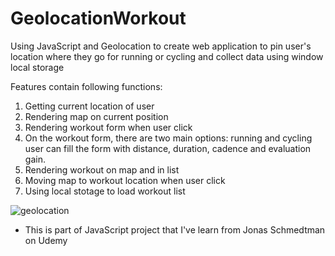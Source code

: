 # GeolocationWorkout
Using JavaScript  and Geolocation to create web application to pin user's location where they go for running or cycling and collect data using window local storage

Features contain following functions:

1. Getting current location of user
2. Rendering map on current position
3. Rendering workout form when user click
4. On the workout form, there are two main options: running and cycling 
   user can fill the form with distance, duration, cadence and evaluation gain.
5. Rendering workout on map and in list
6. Moving map to workout location when user click
7. Using local stotage to load workout list

![geolocation](https://user-images.githubusercontent.com/74609915/130976359-2d7e030b-32b1-44fe-8566-bc62575d2572.PNG)



* This is part of JavaScript project that I've learn from Jonas Schmedtman on Udemy
